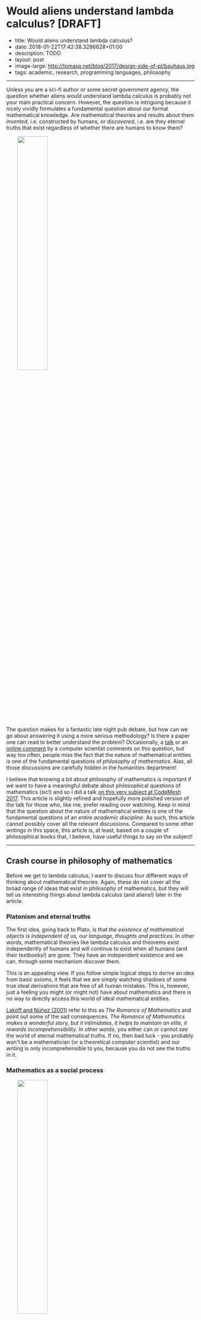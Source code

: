 Would aliens understand lambda calculus? [DRAFT]
========================================

 - title: Would aliens understand lambda calculus?
 - date: 2018-01-22T17:42:38.3286628+01:00
 - description: TODO
 - layout: post
 - image-large: http://tomasp.net/blog/2017/design-side-of-pl/bauhaus.jpg
 - tags: academic, research, programming languages, philosophy

----------------------------------------------------------------------------------------------------

Unless you are a sci-fi author or some secret government agency, the question whether aliens
would understand lambda calculus is probably not your main practical concern. However, the question
is intriguing because it nicely vividly formulates a fundamental question about our formal mathematical 
knowledge. Are mathematical theories and results about them _invented_, i.e. constructed by 
humans, or _discovered_, i.e. are they eternal truths that exist regardless of whether there are
humans to know them?

<img src="http://tomasp.net/blog/2018/alien-lambda-calculus/human.jpg" class="rdecor"
    style="width:40%;max-width:400px;margin-left:30px;margin-top:0px;margin-bottom:0px" />

The question makes for a fantastic late night pub debate, but how can we go about answering it using
a more serious methodology? Is there a paper one can read to better understand the problem? 
Occasionally, a [talk](https://www.youtube.com/watch?list=PLcGKfGEEONaCIl5eU53uPBnRJ9rbIH32R&v=IOiZatlZtGU) 
or an [online comment](https://www.quora.com/Do-aliens-have-LISP-or-Scheme) 
by a computer scientist comments on this question, but way too often, people miss the fact that 
the nature of mathematical entities is one of the fundamental questions of _philosophy of 
mathematics_. Alas, all those discussions are carefully hidden in the humanities department!

I believe that knowing a bit about philosophy of mathematics is important if we want to have a 
meaningful debate about philosophical questions of mathematics (sic!) and so I did a talk 
[on this very subject at CodeMesh 2017](https://www.youtube.com/watch?v=JoWH2jNlvQQ). 
This article is slightly refined and hopefully
more polished version of the talk for those who, like me, prefer reading over watching. 
Keep in mind that the question about the nature of mathematical entities is one of the fundamental
questions of an _entire academic discipline_. As such, this article cannot possibly cover all the
relevant discussions. Compared to some other writings in this space, this article is, at least, 
based on a couple of philosophical books that, I believe, have useful things to say on the subject!

----------------------------------------------------------------------------------------------------

Crash course in philosophy of mathematics
-----------------------------------------

Before we get to lambda calculus, I want to discuss four different ways of thinking about 
mathematical theories. Again, these do not cover all the broad range of ideas that exist in 
philosophy of mathematics, but they will tell us interesting things about lambda calculus 
(and aliens!) later in the article. 

### Platonism and eternal truths

The first idea, going back to Plato, is that _the existence of mathematical objects is 
independent of us, our language, thoughts and practices._ In other words, mathematical theories
like lambda calculus and theorems exist independently of humans and will continue to exist 
when all humans (and their textbooks!) are gone. They have an independent existence and we can,
through some mechanism discover them.

This is an appealing view. If you follow simple logical steps to derive an idea from basic 
axioms, it feels that we are simply watching shadows of some true ideal derivations that are
free of all human mistakes. This is, however, just a feeling you might (or might not) have about
mathematics and there is no way to directly access this world of ideal mathematical entities.

[Lakoff and Núñez (2001)](http://amzn.to/2FEu0eb) refer to this as _The Romance of Mathematics_ and point out some of the
sad consequences. _The Romance of Mathematics makes a wonderful story, but it intimidates, it 
helps to maintain an elite, it rewards incomprehensibility._ In other words, you either can
or cannot _see_ the world of eternal mathematical truths. If no, then bad luck - you probably 
won't be a mathematician (or a theoretical computer scientist) and our writing is only 
incomprehensible to you, because you do not see the truths in it.

### Mathematics as a social process

<img src="http://tomasp.net/blog/2018/alien-lambda-calculus/poly.png" class="rdecor"
    style="width:40%;max-width:400px;margin-left:30px;margin-top:0px;margin-bottom:0px" />

When you read a mathematical (or a theoretical programming language) textbook, it gives a few
axioms and then proves interesting results that logically follow from the axioms. This orderly
presentation is not how mathematics is done. First, what definitions are _interesting_ is a
question that depends on the community of mathematicians. In other words, it is a social problem.
Second, it often takes some time to get the axioms right so that they cover all intended use cases
and allow all proofs that we want.

The process is beautifully documented in [Imre Lakatos' Proofs and Refutations](http://amzn.to/2GEXwl2),
which looks at the [Euler characteristic of polyhedra](https://en.wikipedia.org/wiki/Euler_characteristic).
The polyhedra in the illustration is one of those that break the original formula (because its sides
are stars that cross, rather than triangles). To quote Lakatos:

> Mathematics does not grow through increase of the number of established theorems, but through 
> improvement by speculation and criticism, by the method of _proofs and refutations_. 

The social side of mathematics is particularly relevant because it helps to explain why the  
same thing often appears independently at a similar time (it answers a question that the community cares about)
and how comes that there are isomorphism between remote theories (some of them were adapted and improved to match).

### Cultural roots of mathematics

Mathematics is not shaped by social processes, but some aspects of mathematics also depend on 
our human culture more generally. [Lakoff and Núñez (2001)](http://amzn.to/2FEu0eb) give a 
couple of examples of how Western culture found its way into the very fabric of mathematics
that are also relevant to programming:

 * The idea of an _essence_ goes back to Aristotle. Believing that there is such essence that,
   somehow, accurately captures the nature of a thing is rooted in our culture and it is perfectly
   reasonable to imagine that other cultures might not share the concept of essence.
   
 * The idea of _foundations_ for a subject matter is another culturally rooted concept. 
   The famous [Hilbert's program](https://en.wikipedia.org/wiki/Hilbert%27s_program) was trying
   to provide foundations for mathematics. If it was not for our culture, the program would 
   likely not be interesting and influential in the community.
  
 * The idea that human reason is a form of logic is another idea that goes back to Aristotle.
   Any form of _reasoning_ about programs using _laws_ relies on this cultural fabric of mathematics.

### Theory of embodied mathematics

The book that had the most influence on my talk about aliens and lambda calculus is 
[Where Mathematics Comes From](http://amzn.to/2FEu0eb) by Lakoff and Núñez. The key idea is that
_"The only mathematics we know or can know is a brain-and-mind-based mathematics."_ In other words,
if we want to understand the nature of mathematics, we need to look at how it happens in the brain.
Of course, we are very far from understanding how the brain works, but cognitive sciences have 
some interesting results that we can rely on.

This has some important consequences. In particular, the question whether mathematical ideas 
exists as an independent eternal entities is more a religious question than a scientific one.
If they exist and are truly independent, then we have no way of accessing them and all we can
do is to believe. In contrast, the theory of embodied mathematics has some concrete scientific 
methods that we can use to study the nature of mathematics - and perhaps also the nature of 
programming language theories!

Cognitive science of mathematics
--------------------------------

<a href="http://amzn.to/2FEu0eb"><img src="http://tomasp.net/blog/2018/alien-lambda-calculus/where.jpg" class="rdecor"
  style="width:40%;max-width:400px;margin-left:30px;margin-top:0px;margin-bottom:0px" /></a>

The work on embodied mathematics also tells us interesting things about programming language 
theory. Moreover, it can be almost directly applied to the question of aliens and lambda calculus,
because the central point is that our human brain-and-mind mathematics relies on our human
brain-and-mind perception of the world. How would aliens perceive the world and what are the
conditions under which they would be likely to develop ideas such as the lambda calculus?

### Understanding mathematics through metaphors

The central idea of the theory of embodied mathematics is that _metaphors_ are not just a 
literary device, but the key to understanding of our thinking. The authors cite results from
cognitive science research showing that abstract concepts are understood, via metaphors, 
in terms of more concrete concepts. In particular:

> Many mathematical ideas are ways of mathematicizing ordinary ideas, 
> as when derivatives mathematicize the idea of instantaneous change.

Understanding the derivatives is one thing, but how does one understand more abstract 
mathematical concepts such as predicate logic, monoids or the lambda calculus? The understanding
is constructed using the following components:

 * **Innate arithmetic.** We are born with some very basic mathematical capabilities.
   In an experiment on 6 month babies (see image below), researchers remove one toy behind
   a curtain and measure how long the babies look at the result - they look longer if the
   unexpected thing happens (because a toy is secretly put back behind a curtain). This
   suggests that we are capable of basic addition and subtraction of small numbers.
 
 * **Conceptual metaphors.** Basic metaphors link different concepts via neural conflation.
   For example, our innate arithmetic capability of counting to three is linked with real-world
   ideas such as collections of objects or movement following a line. This allows us to extend
   the concept of number from just three to numbers appearing in the nature.
   
 * **Layering metaphors.** Finally, more abstract mathematical concepts are constructed using
   layering metaphors that link between multiple metaphorically constructed ideas. This is how
   we can go, for example, from a number series to a more abstract structure such as a monoid.

<img src="mickey.png" class="img-responsive" />
 
### How is arithmetic constructed?

How can we discover those metaphors? One way (cheaper than monitoring the brain activity)
is to look at the language we use for talking about abstract mathematical entities and 
real-world entities they arise from. For example, I mentioned that arithmetic can be explained
via a metaphor as a collection of objects.

<img src="objects.png" class="rdecor" style="max-width:600px" />

When we say _"add onions and carrots to the soup"_, we are using the word _add_ for working 
with object collection (things in a soup) and it happens to be the same word we use for addition.
This is a metaphorical link! We sometimes say _"5 is bigger than 7"_ rather than _greater_
(even though they are the same size on your screen), because we think of those numbers as 
collections of objects.

The table from [Lakoff and Núñez (2001)](http://amzn.to/2FEu0eb) illustrates the metaphor.
This allows us to create abstract concepts in terms of concrete things that we interact with 
in the world. Interestingly, the metaphors also give rise to laws. For example, if you have 
an object collection (soup) and first add onions before adding carrots, it is the same as if
you add carrots, before adding onions. This physical property of object collection explains 
the symmetry of addition. Of course, the metaphors have limits - for example, collection with
no objects in it is not really a collection, so this metaphor does not explain zero very well,
but there are other metaphors which do.

Lambda calculus is discovered, Angular is invented
--------------------------------------------------

Saying that something is discovered suggests that it has a profound structure that would
exist without any humans. As discussed before, this is essentially a belief in Platonism.
On the other hand, saying that something is invented suggests that the entity is not
one of those eternal truths that a Platonist believes in.

Philip Wadler made a remark [in one of his talks](https://www.youtube.com/watch?list=PLcGKfGEEONaCIl5eU53uPBnRJ9rbIH32R&v=IOiZatlZtGU)
that lambda calculus and functional languages are discovered while other programming
languages are invented (which is why aliens would understand lambda calculus, but not C).
How do we know that lambda calculus is discovered? The strongest argument is that the same structure
appeared independently in logic, computation and category theory. This is known as the 
[Curry-Howard-Lambek correspondence](https://en.wikipedia.org/wiki/Curry%E2%80%93Howard_correspondence)
and I'll say a few words about it before discussing a number of philosophical arguments against this idea.

### Curry-Howard-Lambek correspondence

The idea behind the [Curry-Howard-Lambek correspondence](https://en.wikipedia.org/wiki/Curry%E2%80%93Howard_correspondence)
is that there are corresponding structures in lambda calculus, logic and category theory. This is
useful in many ways - for example, you can take ideas from logic and turn them into type system 
features. As a brief example:

$$$
\begin{array}{rcccl}
\textsf{PROGRAMS} & \Longleftrightarrow & \textsf{LOGIC} & \Longleftrightarrow & \textsf{CATEGORIES}\\
\textsf{type} & \Longleftrightarrow & \textsf{formula} & \Longleftrightarrow & \textsf{object}\\
\textsf{function} & \Longleftrightarrow & \textsf{implication} & \Longleftrightarrow & \textsf{arrow}\\
\textsf{tuple} & \Longleftrightarrow & \textsf{conjunction} & \Longleftrightarrow & \textsf{product}\\
\end{array}

Types in lambda calculus correspond to logical formulas and objects in category theory.
For example, a tuple $A \times B$ (which contains values of both $A$ and $B$) corresponds to a 
formula $A \,\&\, B$ (which is true when both $A$ and $B$ are true) and can be modelled as
categorical product. A function $A \rightarrow B$ matches logical implication $A \rightarrow B$.
If we have a value $A$, we can call the function and get a value $B$. If you have a proof of $A$ 
and a proof of $A \rightarrow B$, you can use the [Modus ponens rule](https://en.wikipedia.org/wiki/Modus_ponens)
to derive a proof of $B$.

I hope you can see why many people find this elegant! Even without understanding all the details,
you can see that the structures are similar - you can see that simply from the fact that I 
can describe corresponding concepts using sentences of a very similar structure. So, why do 
I have objections against the idea that lambda calculus (and logic and category theory)
are discovered?

### Philosopher's take: Category mistakes

<a href="http://amzn.to/2BTAuYw"><img src="http://tomasp.net/blog/2018/alien-lambda-calculus/mechanizing.jpg" class="rdecor"
  style="width:35%;max-width:300px;margin-left:30px;margin-top:0px;margin-bottom:0px" /></a>

First of all, even if the Curry-Howard-Lambek correspondence had no problems, it talks about
_mathematical entities_. Programming language theoreticians use lambda calculus as a formal model
of computation, but that does not make it a _programming language_. A programming language is
a technical artifact with a compiler (which can have bugs) while formal models are (if we are
Platonist) eternal and ideal.

[James Fetzer calls](https://dl.acm.org/citation.cfm?id=48530) this problem a _category mistake_.
He argues that this is why you cannot formally verify a program - because formal proof is a 
different kind of thing than a computer program. This philosophical analysis upset a number
of people working on program verification and you can read the history in Donald MacKenzie's
[Mechanizing Proof book](http://amzn.to/2BTAuYw). In our case, this means that even if lambda
calculus was discovered, all programming languages including the most elegant functional 
languages are invented. 

### Sociologist's take: Communities and processes

If we consider how the social process of mathematics contributes to the Curry-Howard-Lambek 
correspondence, it becomes less magical. First, I mentioned [Imre Lakatos' Proofs and Refutations](http://amzn.to/2GEXwl2)
earlier. The idea is that mathematical theorems develop and improve over time in order to 
deal with problematic counter-examples or other new contexts. Could this be the case here?
The correspondence is between very specific kinds of theories - you need, _simply typed_ lambda
calculus, _intuitionistic_ logic and _cartesian closed_ categories. This does not make it
any less interesting useful, but it shows that the correspondence is a result carefully constructed 
by mathematicians. And our ambition to unify disjoint branches of mathematics that made this
work possible is likely a product of our human culture.

There is one more way in which the social process of mathematics contributed to the 
correspondence. The work on both (modern) formal logic and lambda calculus is a response
to [Hilbert's program](https://en.wikipedia.org/wiki/Hilbert%27s_program) aiming to provide
foundations of mathematics. In other words, intuitionistic logic and lambda calculus both
developed from the same community, solving the same problem - and so it is not all that 
surprising that they share notable structural similarities.

### Cognitive scientist's take: Embodied experience

Same embodied experience

Where lambda calculus comes from
--------------------------------

### Container schema

### Directionality

Would aliens understand lambda calculus?
----------------------------------------
 
### Arrival

### Solaris

### Dust cloud


























a
